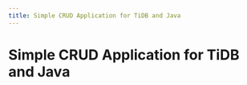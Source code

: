 ```yaml
---
title: Simple CRUD Application for TiDB and Java
---
```


<!-- markdownlint-disable MD024 -->
<!-- markdownlint-disable MD029 -->

# Simple CRUD Application for TiDB and Java
